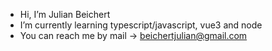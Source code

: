 - Hi, I’m Julian Beichert
- I’m currently learning typescript/javascript, vue3 and node
- You can reach me by mail -> beichertjulian@gmail.com

<!---
JBeichert/JBeichert is a ✨ special ✨ repository because its `README.md` (this file) appears on your GitHub profile.
You can click the Preview link to take a look at your changes.
--->
